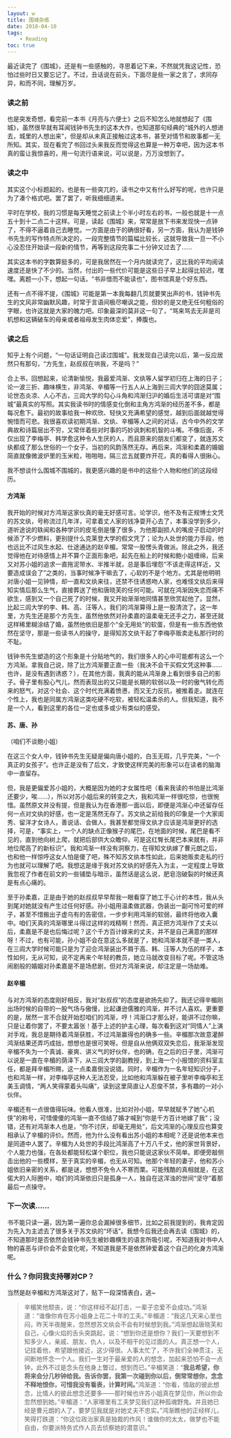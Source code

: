 ```yaml
---
layout: w
title: 围城杂感
date: 2018-04-10
tags:
    - Reading
toc: true
---
```


最近读完了《围城》，还是有一些感触的，寻思着记下来，不然就凭我这记性，恐怕过些时日又要忘记了。不过，丑话说在前头，下面尽是些一家之言了，求同存异，和而不同，理解万岁。

### 读之前

也是突发奇想，看完前一本书《月亮与六便士》之后不知怎么地就想起了《围城》，虽然很早就有耳闻钱钟书先生的这本大作，也知道那句经典的“城外的人想进去，城里的人想出来”，但是却从未真正接触过这本书，甚至对情节和故事都一无所知。其实，现在看完了书回过头来我反而觉得这也算是一种万幸吧，因为这本书真的蛮让我惊喜的，用一句流行语来说，可以说是，万万没想到了。

<!--more-->

### 读之中

其实这个小标题起的，也是有一些突兀的，读书之中又有什么好写的呢，也许只是为了凑个格式吧。罢了罢了，听我细细道来。

平时在学校，我的习惯是每天睡觉之前读上个半小时左右的书，一般也就是十一点五十到十二点二十这样。可是，读起《围城》来，常常是放下书来发现快一点钟了，不得不逼着自己去睡觉。一方面是由于的确很好看，另一方面，我认为是钱钟书先生的写作特点所决定的，一段完整情节的篇幅比较长，这就导致我一旦一不小心没忍住开始读一段新的情节，再等到这段完事二十分钟又过去了……

其实这本书的字数算挺多的，可是我居然在一个月内就读完了，这比我的平均阅读速度还是快了不少的。当然，付出的一些代价可能是这些日子早上起得比较迟，嘿嘿。离题一小下，想起一句话，“书非借而不能读也”，图书馆真是个好东西。

还有一点不得不提，《围城》可能是第一本我每翻几页就要笑出声的书，钱钟书先生的文风非常幽默风趣，时常于言语间极尽嘲讽之能，但妙的是又绝无任何粗俗的字眼，也许这就是大家的魄力吧。印象最深的莫非这一句了，“骂来骂去无非是司机想和这辆破车的母亲或者祖母发生肉体恋爱”，捧腹也。

### 读之后

知乎上有个问题，“一句话证明自己读过围城”。我发现自己读完以后，第一反应居然只有那句，“方先生，赵叔叔在哄我，不是吗？”

合上书，回想起来，论清新愉悦，我最爱鸿渐、文纨等人留学初归在上海的日子；论一波三折、趣味横生，非鸿渐、辛楣等一行五人从上海到三闾大学的囧途莫属；论世态炎凉、人心不古，三闾大学的勾心斗角和鸿渐归沪的婚后生活可谓是对“围城”最真实的写照。其实我读书时的情感变化倒和主角方鸿渐的经历差不多，都是每况愈下。最初的故事给我一种欢欣、轻快又充满希望的感觉，越到后面就越觉得惋惜而可悲。我很喜欢读初期鸿渐、文纨、辛楣等人之间的对话，古今中外的文学典故和诗篇层出不穷，又常伴着些对时事的巧妙讽刺和机智的斗嘴。不像后面，不仅出现了李梅亭、韩学愈这种令人生厌的人，而且原来的朋友们都变了，就连苏文纨都成了那么世俗的一个女子，当初的风韵荡然无存。再后来，鸿渐和柔嘉的婚姻简直就像微波炉里的玉米粒，啪啪啪，隔三岔五就要炸开花，真的看得人很揪心。

我不想谈什么围城不围城的，我更感兴趣的是书中的这些个人物和他们的这段经历。

#### 方鸿渐

我开始的时候对方鸿渐这家伙真的毫无好感可言。论学识，他不及有正规博士文凭的苏文纨，号称流过几年洋，可拿着丈人家的钱净耍开心去了，本事没学到多少，道听途说的轶闻和各种学识的皮毛倒是懂了很多，为他那副损人的嘴皮子启动的时候添了不少燃料，更别提什么克莱登大学的假文凭了；论为人处世的能力手段，他也远比不过风生水起、仕途通达的赵辛楣，常常一股愣头青做派。除此之外，我还觉得他在对待感情上并不算个正面形象吧，起先在船上的时候和鲍小姐缠绵，后来又对苏小姐的追求一直拖泥带水、半推半就，总是事后埋怨“不该走得这样近，又要造成误会了”之类的，当事时候净干嘛去了，心软的不是个地方。尤其是他明明对唐小姐一见钟情，却一直和文纨来往，还禁不住诱惑吻人家，也难怪文纨后来得知实情后那么生气，直接葬送了他和唐晓芙的任何可能。可就在鸿渐因失恋而痛不欲生，感到又一个自己死了的时候，我又开始渐渐地同情甚至欣赏起他了。显然，比起三闾大学的李、韩、高、汪等人，我们的鸿渐算得上是一股清流了。这一年里，方先生还是那个方先生，虽然他依然对孙柔嘉的温柔毫无还手之力，甚至还就这样稀里糊涂结了婚，虽然他依旧是那个“全无用处”的软蛋，但是有一些东西他依然在坚守，那是一些读书人的操守，是得知苏文纨干起了李梅亭贩卖走私那行时的不耻。

钱钟书先生塑造的这个形象是十分贴地气的，我们很多人的心中可能都有这么一个方鸿渐。拿我自己说，除了比方鸿渐要正直一些（我决不会干买假文凭这种事……也许，是没有遇到诱惑？），在其他方面，我真的能从鸿渐身上看到很多自己的影子。骨子里有股心气儿，然而表现出的又只能是长期的软弱以及一时的傲气转化而来的怒气，对这个社会、这个时代充满着愤懑，而又无力反抗，被推着走。就连在个性上，我也是同属方鸿渐这类吃硬不吃软，被轻松温柔杀的人。但我知道，我不是一个人，看到这里的各位一定也或多或少有类似的感受。

#### 苏、唐、孙

（咱们不谈鲍小姐）

在这三个女人中，钱钟书先生无疑是偏向唐小姐的，白玉无瑕，几乎完美，“一个真正的女孩子”。也许正是没有了后文，才致使这样完美的形象可以在读者的脑海中一直留存。

但，我是更偏爱苏小姐的，大概是因为她的才女属性吧（看来我读的书怕是比鸿渐还要少，唉……），所以对苏小姐后来的转变之大，我和鸿渐一样很吃惊，也很惋惜。虽然原文并没有提，但是我认为在香港那一面以后，即便是鸿渐心中还留存任何一点对文纨的好感，也一定是荡然无存了。苏文纨之前给我的印象是一个大家闺秀、留洋才女诗人，善说话、会做人，我甚至都觉得文纨才应该是鸿渐更好的选择，可是，“事实上，一个人的缺点正像猴子的尾巴，在地面的时候，尾巴是看不见的，直到他向树上爬，就把后部供大众瞻仰，可是这红臀长尾巴本来就有，并非地位爬高了的新标识”。我和鸿渐一样没有洞察力，在得知文纨嫁了曹元朗之后，也和他一样惊呼这女人怕是傻了吧，殊不知苏文纨本性如此，后来她贩卖走私的行为也就可以理解了吧。我想这是缘于我对苏文纨的好感先入为主，一定程度上导致我忽视了作者在前文的一些铺垫与暗示，虽然话是这么说，肥皂泡破裂的时候还真是有点心痛的。

至于孙柔嘉，正是由于她的赵叔叔早早帮我一眼看穿了她工于心计的本性，我从头到尾对她就没有产生过任何好感。孙小姐用温柔做武器，伪装出一副可怜可爱的样子，甚至不惜搬出子虚乌有的告密信，一步步利用鸿渐的软弱，最终将他收入囊中。咱们天真的鸿渐哪里斗得过这样的戏精啊！然而，真正把方鸿渐作了丈夫以后，柔嘉是不是也后悔过呢？这个千方百计嫁来的丈夫，并不是自己满意的那样呀！不过，也有可能，孙小姐不会在意这么多就是了，她和鸿渐本就不是一类人，在三闾大学时候可能只是为了迎合鸿渐装出不屑于高、韩、汪等人为伍的样子，本性如何，无从可知，说不定再来个年轻的教员，她立马就改变目标了呢。不管这场闹剧般的婚姻对孙柔嘉是不是场悲剧，但对方鸿渐来说，却注定是一场劫难。

#### 赵辛楣

与对方鸿渐的态度刚好相反，我对“赵叔叔”的态度是欲扬先抑了。我还记得辛楣刚出场时候的自带的一股气场与傲慢，比起谦逊儒雅的鸿渐，并不讨人喜欢。更重要的是，居然一言不合就开始怼咱们的鸿渐，哼！鸿渐口才那么好，能讲不过你嘛，只是让着你罢了，不要太嚣张！基于上述的护主心理，每次看到这对“同情人”上演对手戏，我总是期待着鸿渐获胜，不过鸿渐赢得也的确多一些。辛楣那次故意灌醉鸿渐结果还弄巧成拙，想想也是很可笑呀。但是自从他俩双双失恋后，我渐渐发现辛楣不失为一个真诚、豪爽、讲义气的好伙伴，也的确，在之后的日子里，鸿渐可以说是一直在辛楣的荫泽下，从三闾大学的副教授，到上海一个小报馆的资料室主任，都是拜辛楣所赐，这一点柔嘉倒没说错。同时，辛楣作为一名年轻知识分子，也和鸿渐一样，对李梅亭这种人无法忍受，比如他和鸿渐躲在被子里听李梅亭和王美玉调情，“两人笑得蒙着头叫痛”，读到这里简直让人忍俊不禁，多有趣的一对小伙伴。

辛楣还有一点很值得玩味。他看人很准，比如对孙小姐，早早就赋予了她“心机侠”的称号，可惜傻傻的鸿渐一直不信结了婚才喊到“你是千方百计地嫁了我”；没错，还有对鸿渐本人也是，“你不讨厌，却毫无用处”，后文鸿渐的心理反应也算变相承认了辛楣的评价。然而，他为什么没有看出苏小姐的本相呢？还是说他本来也是同道中人罢了。辛楣为人处世的手段比鸿渐高了十万八千丈，他的家世背景好，个人能力也强，在各处都能轻松谋个职位，我也只能说这家伙不简单。即便旁敲侧击出他的一些模样，至于真实的辛楣，也无从可知。他那个年轻的妻子，他和苏小姐依旧亲密的关系，都是谜，想想不免令人不寒而栗。可能残酷的真相就是，在这偌大的人际圈中，咱们的鸿渐依旧只是孤身一人，独自在这浑浊的世间“坚守”着那最后一点操守。

### 下一次读……

书不能只读一遍，因为第一遍你总会漏掉很多细节，比如之前我提到的，我肯定因为先入为主滤去了很多关于苏文纨的“坏话”。我想今后我还会再去读《围城》的，不知道那时是否依然会钱钟书先生被妙趣横生的语言所吸引呢，不知道我对书中人物的喜恶与评价会不会变化呢，不知道我是不是依然钟爱着这个自己的化身方鸿渐呢。

### 什么？你问我支持哪对CP？

当然是赵辛楣和方鸿渐这对了，贴下一段深情表白，逃~

> 辛楣笑他颓丧，说：“你这样经不起打击，一辈子恋爱不会成功。”鸿渐道：“谁像你肯在苏小姐身上花二十年的工夫。”辛楣道：“我这几天来心里也闷，昨天半夜醒来，忽然想苏文纨会不会有时候想到我。”鸿渐想起唐晓芙和自己，心像火焰的舌头突跳起，说：“想到你还是想你？我们一天要想到不知多少人，亲戚、朋友、仇人，以及不相干的见过面的人。真正想一个人，记挂着他，希望跟他接近，这少得很。人事太忙了，不许我们全神贯注，无间断地怀念一个人。我们一生对于最亲爱的人的想念，加起来恐怕不会一点钟，此外不过是念头在他身上瞥过，想到而已。”辛楣笑道：“**我总希望，你将来会分几秒钟给我。告诉你罢，我第一次碰到你以后，倒常常想你，念念不释地恨你，可惜我没有看表，计算时间。**”鸿渐道：“你看，情敌的彼此想念，比情人的彼此想念还要多——那时候也许苏小姐真在梦见你，所以你会忽然想到她。”辛楣道：“人家哪里有工夫梦见我们这种孤魂野鬼。并且她已经是曹元朗的人了，要梦见我就是对她丈夫不忠实。”鸿渐瞧他的正经样儿，笑得打跌道：“你这位政治家真是独裁的作风！谁做你的太太，做梦也不能自由，你要派特务式作人员去侦察她的潜意识。”

